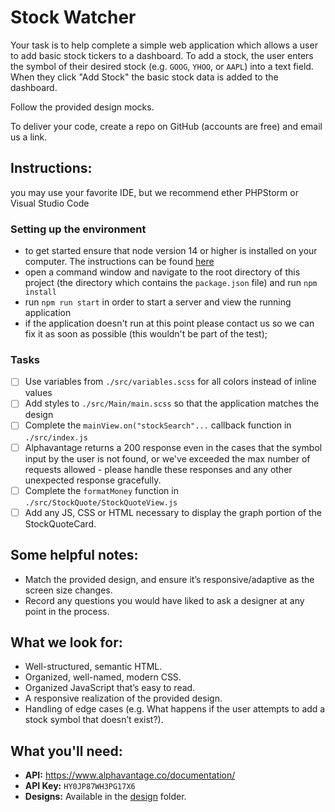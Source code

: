 # Stock Watcher

Your task is to help complete a simple web application which allows a user to add basic stock
tickers to a dashboard.  To add a stock, the user enters the symbol of their
desired stock (e.g. `GOOG`, `YHOO`, or `AAPL`) into a text field. When they
click "Add Stock" the basic stock data is added to the dashboard.

Follow the provided design mocks.

To deliver your code, create a repo on GitHub (accounts are free) and email us a
link.

## Instructions:
you may use your favorite IDE, but we recommend ether PHPStorm or Visual Studio Code
### Setting up the environment
-   to get started ensure that node version 14 or higher is installed on your computer. The instructions can be found [here](https://nodejs.org/en/)
-   open a command window and navigate to the root directory of this project (the directory which contains the `package.json` file) and run `npm install`
-   run `npm run start` in order to start a server and view the running application
-   if the application doesn't run at this point please contact us so we can fix it as soon as possible (this wouldn't be part of the test);

### Tasks
- [ ] Use variables from `./src/variables.scss` for all colors instead of inline values
- [ ] Add styles to `./src/Main/main.scss` so that the application matches the design
- [ ] Complete the `mainView.on("stockSearch"...` callback function in `./src/index.js`
- [ ] Alphavantage returns a 200 response even in the cases that the symbol input by the user is not found, or we've exceeded the max number of requests allowed - please handle these responses and any other unexpected response gracefully.
- [ ] Complete the `formatMoney` function in `./src/StockQuote/StockQuoteView.js`
- [ ] Add any JS, CSS or HTML necessary to display the graph portion of the StockQuoteCard.

## Some helpful notes:
-   Match the provided design, and ensure it’s responsive/adaptive as the screen
    size changes.
-   Record any questions you would have liked to ask a designer at any point in
    the process.

## What we look for:

-   Well-structured, semantic HTML.
-   Organized, well-named, modern CSS.
-   Organized JavaScript that’s easy to read.
-   A responsive realization of the provided design.
-   Handling of edge cases (e.g. What happens if the user attempts to add a
    stock symbol that doesn’t exist?).


## What you'll need:

-   **API:** <https://www.alphavantage.co/documentation/>
-   **API Key:** `HY0JP87WH3PG17X6`
-   **Designs:** Available in the [design] folder.

[Open Sans]: https://fonts.google.com/specimen/Open+Sans?selection.family=Open+Sans:400,600,800
[design]: ./design
